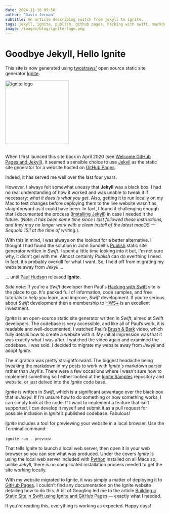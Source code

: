 ```yaml
---
date: 2024-11-16 09:58
author: "Gavin Jerman"
subtitle: An article describing switch from jekyll to ignite.
tags: jekyll, ignite, publish, github pages, hacking with swift, markdown, python,  
image: /images/blog/ignite-logo.png
---
```


# Goodbye Jekyll, Hello Ignite

This site is now generated using [twostraws'](https://github.com/twostraws) open source static site generator [Ignite](https://github.com/twostraws/Ignite). 

<img src="/images/blog/ignite-logo.png" alt="ignite logo" width="200">
<br><br>

When I first launced this site back in April 2020 (see [Welcome GitHub Pages and Jekyll](/blog/2020-04-09-welcome-github-jekyll/)), it seemed a sensible choice to use [Jekyll](https://jekyllrb.com/) as the static site generator for a website hosted on [GitHub Pages](https://pages.github.com).

Indeed, it has served me well over the last four years.

However, I always felt somewhat uneasy that **Jekyll** was a black box. I had no real understanding of how it worked and was unable to tweak it if necessary: _what it does is what you get_. Also, getting it to run locally on my Mac to test changes before deploying them to the live website wasn't as staighforward as it could have been. In fact, I found it challenging enough that I documented the process ([Installing Jekyll](blog/2020-04-15-installing-jekyll)) in case I needed it the future. (_Note: it has been some time since I last followed these instructions, and they may no longer work with a clean install of the latest macOS — Sequoia 15.1 at the time of writing._).

With this in mind, I was always on the lookout for a better alternative. I thought I had found the solution in John Sundell's [Publish](https://github.com/JohnSundell/Publish) static site generator written in _Swift_. I spent a little time looking into it but, I'm not sure why, it didn't gel with me. Almost certainly _Publish_ can do everthing I need. In fact, it's probably overkill for what I want. So, I held off from migrating my website away from _Jekyll_ ...

... until [Paul Hudson](https://www.hackingwithswift.com/about) released **Ignite**.

_Side note_: If you're a _Swift_ developer then Paul's [Hacking with Swift](https://www.hackingwithswift.com) site is the place to go. It's packed full of information, code samples, and free tutorials to help you learn, and improve, _Swift_ development. If you're serious about _Swift_ development then a membership to [HWS+](https://www.hackingwithswift.com/plus) is an excellent investment.

_Ignite_ is an open-source static site generator written in _Swift_, aimed at Swift developers. The codebase is very accessible, and like all of Paul’s work, it is readable and well-documented. I watched Paul’s [Brush & Bark](https://www.hackingwithswift.com/plus/live-streams/brush-bark) video, which fully details how to create a website with it. My initial impression was that it was exactly what I was after. I watched the video again and examined the codebase. I was sold. I decided to migrate my website away from _Jekyll_ and adopt _Ignite_.

The migration was pretty straightforward. The biggest headache being tweaking the [markdown](https://en.wikipedia.org/wiki/Markdown) in my posts to work with _Ignite's_ markdown parser rather than _Jeyll's_. There were a few occasions where I wasn't sure how to implement something so I either looked at the [Ignite Samples](https://github.com/twostraws/IgniteSamples) repository and website, or just delved into the _Ignite_ code base.

_Ignite_ is written in _Swift_, which is a significant advantage over the black box that is _Jekyll_. If I’m unsure how to do something or how something works, I can simply look at the code. If I want to implement a feature that isn’t supported, I can develop it myself and submit it as a pull request for possible inclusion in _Ignite’s_ published codebase. Fabulous!

_Ignite_ includes a tool for previewing your website in a local browser. Use the Terminal command:
<br><br>`ignite run --preview`

That tells Ignite to launch a local web server, then open it in your web browser so you can see what was produced. Under the covers _Ignite_ is using the local web server included with [Python](https://en.wikipedia.org/wiki/Python_(programming_language)) installed on all Macs so, unlike _Jekyll_, there is no complicated installation process needed to get the site working locally.

With my website migrated to Ignite, it was simply a matter of deploying it to [GitHub Pages](https://pages.github.com). I couldn’t find any documentation on the Ignite website detailing how to do this. A bit of Googling led me to the article [Building a Static Site in Swift using Ignite and GitHub Pages](https://medium.com/@Khaptonstall/building-a-static-site-in-swift-using-ignite-and-github-pages-5fa74f3d9b9d) — exactly what I needed.

If you're reading this, everything is working as expected. Happy days!

